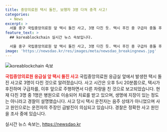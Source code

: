 ```yaml
---
title: 중앙의료원 택시 돌진, 보행자 3명 다쳐 충격 사고!
categories:
  - News
excerpt: >
  서울 중구 국립중앙의료원 앞 택시 돌진 사고, 3명 다친 듯. 택시 후진 중 구급차 충돌 후 앞으로 이동하며 다른 차량과 충돌. 60대 후반 택시 운전자 음주 아닌 듯, 급발진 주장. 현장 1명 병원 이송, 생명 지장 없는 듯. 경찰 원인 조사 중.
feature_text: >
  ## koreablockchain 실시간 뉴스 속보입니다.

  서울 중구 국립중앙의료원 앞 택시 돌진 사고, 3명 다친 듯. 택시 후진 중 구급차 충돌 후 앞으로 이동하며 다른 차량과 충돌. 60대 후반 택시 운전자 음주 아닌 듯, 급발진 주장. 현장 1명 병원 이송, 생명 지장 없는 듯. 경찰 원인 조사 중.
image: 'https://newsdao.kr/res/images/meta/newsdao_breakingnews.jpg'
---
```


<p><img src="https://newsdao.kr/res/images/meta/newsdao_breakingnews.jpg" alt="koreablockchain 속보" /></p>

<p><b><span style="color: #ee2323;">국립중앙의료원 응급실 앞 택시 돌진 사고</span></b>
국립중앙의료원 응급실 앞에서 발생한 택시 돌진 사고로 3명이 다친 것으로 알려졌습니다. 사고 시간은 오후 5시 20분쯤으로, 택시가 후진하며 구급차를, 이후 앞으로 주행하면서 다른 차량을 친 것으로 보고되었습니다. 현재 다친 3명 중 1명은 병원으로 이송되어 치료를 받고 있으며, 생명에 지장이 있는 정도는 아니라고 경찰이 설명했습니다. 사고 당시 택시 운전자는 음주 상태가 아니었으며 사고 원인으로는 운전자의 주장인 급발진이 의심되고 있습니다. 경찰은 정확한 사고 원인을 조사 중에 있습니다.</p>
실시간 뉴스 속보는, <a href="https://newsdao.kr" rel="dofollow">https://newsdao.kr</a>


